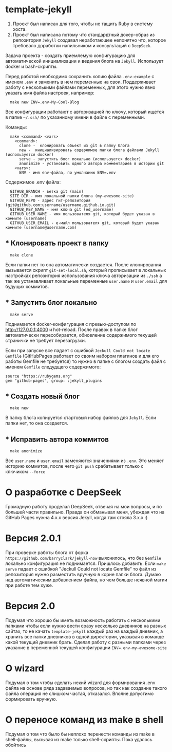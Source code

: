 # template-jekyll

1) Проект был написан для того, чтобы не тащить Ruby в систему хоста.
2) Проект был написана потому что стандардтный докер-образ из репозитория
`Jekyll` создавал неработающее непонятно что, которое требовало доработки
напильником и консультаций с `DeepSeek`.

Задача проекта - создать приемлемую конфигурацию для автоматической инициализации и ведения блога на `Jekyll`. Использует docker и bash-скрипты.

Перед работой необходимо сохранить копию файла `.env-example` с именем `.env`
и заменить в нем переменные на свои. Поддерживает работу с несколькими файлами переменных,
для этого нужно явно указать имя файла настроек, например:
```
  make new ENV=.env-My-Cool-Blog
```

Все конфигурации работают с авторизацией по ключу, который ищется в папке `~/.ssh/` по
указанному имени в файле с переменными.

Команды:
```
  make <command> <vars>
    <command>:
      clone -  клонировать обьект из git в папку блога
      new -  инициализировать содержимое папки блога файлами Jekyll (используется docker)
      serve - запустить блог локально (используется docker)
      anonimize - установить одного автора комментариев в истории git
    <vars>:
      ENV - имя env-файла, по умолчанию ENV=.env
```

Содержимое .env файла:

```
  GITHUB_BRANCH - ветка git (main)
  SITE_DIR - имя локальной папки блога (my-awesome-site)
  GITHUB_REPO - адрес гит-репозитория (git@github.com:username/username.github.io.git)
  GITHUB_KEY_NAME - имя ключа git (ed_username)
  GITHUB_USER_NAME - имя пользователя git, который будет указан в коммите (username)
  GITHUB_USER_EMAIL - е-майл пользователя git, который будет указан коммите (username@username.com)
```

## * Клонировать проект в папку

```
  make clone
```

Если папки нет то она автоматически создается. После клонирования вызывается скрипт `git-set-local.sh`,
который прописывает в локальных настройках репозитория использования ключа авторизации из `./ssh` а так же устанавливает локальные переменные `user.name` и `user.email` для будущих коммитов.

## * Запустить блог локально

```
  make serve
```

Поднимается docker-конфигурация с превью-доступом по http://127.0.0.1:4000 и hot-reload. После правок в папке блог автоматически пересобирается, обновление содержимого текущей странички не требует перезагрузки.

Если при запуске все падает с ошибкой `Jeckull Could not locate Gemfile` (GitHubPages работает со
своим набором плагинов и для его работы Gemfile не требуется) то нужно в папке с блогом
создать файл с именем `Gemfile` следудщего содержимого:

```
source "https://rubygems.org"
gem "github-pages", group: :jekyll_plugins
```

## * Создать новый блог

```
  make new
```

В папку блога копируется стартовый набор файлов для `Jekyll`. Если папки нет, то она создается.

## * Исправить автора коммитов
```
  make anonimize
```

Все `user.name` и `user.email` заменяются значениями из `.env`. Это меняет историю коммитов,
после чего `git push` срабатывает только с ключиком `--force`


# О разработке с DeepSeek

Громадную работу проделал DeepSeek, отвечая на мои вопросы, и по большей части правильно.
Правда он обманывал меня, убеждая что на GitHub Pages нужна 4.x.x версия Jekyll, когда там стояла 3.x.x :)

# Версия 2.0.1

При проверке работы блога от форка `https://github.com/barryclark/jekyll-now` выяснилось, что без `Gemfile`
локально конфигурация не поднимается. Пришлось добавить. Если `make serve` падает с ошибкой "Jeckull Could not locate Gemfile" то файл из репозитория нужно разместить вручную в корне папки блога. Думаю над автоматическим добавлением файла, но чем больше неявной магии при работе тем хуже.

# Версия 2.0

Подумал что хорошо бы иметь возможность работать с несколькими папками чтобы если нужно вести сразу
несколько дневников на разных сайтах, то не качать `template-jekyll` каждый раз на каждый дневник,
а хранить все папки дневников в одной директории, указывая в команде какой текущий дневник брать.
Сделал работу с разными папками через указание в переменной текущей конфигурации `ENV=.env-my-awesome-site`

# О wizard

Подумал о том чтобы сделать некий wizard для формирования .env файла на основе ряда задаваемых
вопросов, но так как создание такого файла операция не слишком частая, отказался. Вполне допустимо
формировать вручную.


# О переносе команд из make в shell

Подумал о том что было бы неплохо перенести команды из make в shell-файлы, вызывая из make только
shell-скрипты. Пока удалось обойтись
